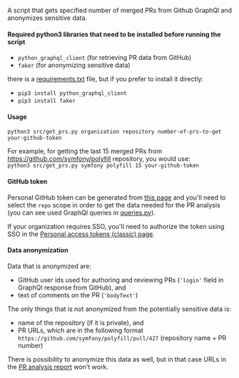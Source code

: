 A script that gets specified number of merged PRs from Github GraphQl and anonymizes sensitive data.

#### Required python3 libraries that need to be installed before running the script
- `python_graphql_client` (for retrieving PR data from GitHub)
- `faker` (for anonymizing sensitive data)

there is a [requirements.txt](https://github.com/dragan-stepanovic/get_github_prs/blob/main/requirements.txt) file, but if you prefer to install it directly:  
- `pip3 install python_graphql_client`  
- `pip3 install faker`
  
  
#### Usage 
`python3 src/get_prs.py organization repository number-of-prs-to-get your-github-token`

For example, for getting the last 15 merged PRs from https://github.com/symfony/polyfill repository, you would use:   
`python3 src/get_prs.py symfony polyfill 15 your-github-token`  
  
#### GitHub token
Personal GitHub token can be generated from [this page](https://github.com/settings/tokens/new) and you'll need to select the `repo` scope in order to get the data needed for the PR analysis (you can see used GraphQl queries in [queries.py](https://github.com/dragan-stepanovic/get_github_prs/blob/main/src/queries.py)).  

If your organization requires SSO, you'll need to authorize the token using SSO in the [Personal access tokens (classic) page](https://github.com/settings/tokens).
  
  
#### Data anonymization  
Data that is anonymized are:  
- GitHub user ids used for authoring and reviewing PRs (`'login'` field in GraphQl response from GitHub), and
- text of comments on the PR (`'bodyText'`)

The only things that is not anonymized from the potentially sensitive data is:  
- name of the repository (if it is private), and
- PR URLs, which are in the following format `https://github.com/symfony/polyfill/pull/427` (repository name + PR number)

There is possibility to anonymize this data as well, but in that case URLs in the [PR analysis report](https://app.co-create.team/) won't work.
